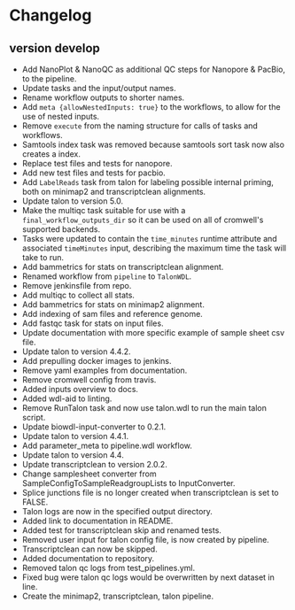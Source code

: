 Changelog
==========

<!--
Newest changes should be on top.

This document is user facing. Please word the changes in such a way
that users understand how the changes affect the new version.
-->

version develop
---------------------------
+ Add NanoPlot & NanoQC as additional QC steps for Nanopore & PacBio, to
  the pipeline.
+ Update tasks and the input/output names.
+ Rename workflow outputs to shorter names.
+ Add `meta {allowNestedInputs: true}` to the workflows, to allow for the use
  of nested inputs.
+ Remove `execute` from the naming structure for calls of tasks and workflows.
+ Samtools index task was removed because samtools sort task now also creates
  a index.
+ Replace test files and tests for nanopore.
+ Add new test files and tests for pacbio.
+ Add `LabelReads` task from talon for labeling possible internal priming,
  both on minimap2 and transcriptclean alignments.
+ Update talon to version 5.0.
+ Make the multiqc task suitable for use with a `final_workflow_outputs_dir`
  so it can be used on all of cromwell's supported backends.
+ Tasks were updated to contain the `time_minutes` runtime attribute and
  associated `timeMinutes` input, describing the maximum time the task will
  take to run.
+ Add bammetrics for stats on transcriptclean alignment.
+ Renamed workflow from `pipeline` to `TalonWDL`.
+ Remove jenkinsfile from repo.
+ Add multiqc to collect all stats.
+ Add bammetrics for stats on minimap2 alignment.
+ Add indexing of sam files and reference genome.
+ Add fastqc task for stats on input files.
+ Update documentation with more specific example of sample sheet csv file.
+ Update talon to version 4.4.2.
+ Add prepulling docker images to jenkins.
+ Remove yaml examples from documentation.
+ Remove cromwell config from travis.
+ Added inputs overview to docs.
+ Added wdl-aid to linting.
+ Remove RunTalon task and now use talon.wdl to run the main talon script.
+ Update biowdl-input-converter to 0.2.1.
+ Update talon to version 4.4.1.
+ Add parameter_meta to pipeline.wdl workflow.
+ Update talon to version 4.4.
+ Update transcriptclean to version 2.0.2.
+ Change samplesheet converter from SampleConfigToSampleReadgroupLists
  to InputConverter.
+ Splice junctions file is no longer created when transcriptclean is
  set to FALSE.
+ Talon logs are now in the specified output directory.
+ Added link to documentation in README.
+ Added test for transcriptclean skip and renamed tests.
+ Removed user input for talon config file, is now created by pipeline.
+ Transcriptclean can now be skipped.
+ Added documentation to repository.
+ Removed talon qc logs from test_pipelines.yml.
+ Fixed bug were talon qc logs would be overwritten by next dataset in line.
+ Create the minimap2, transcriptclean, talon pipeline.
